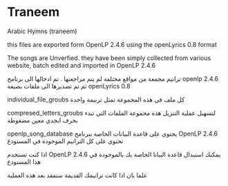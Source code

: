 # Traneem
Arabic Hymns (traneem)

this files are exported form OpenLP 2.4.6 using the openLyrics 0.8 format

The songs are Unverfied. they have been simply collected from various website, batch edited and imported in OpenLP 2.4.6

ترانيم مجمعة من مواقع مختلفة لم يتم مراجعتها .
تم ادخالها الى برنامج openlp 2.4.6 ثم تم تصديرها الى ملفات بصيغة openLyrics 0.8  

individual_file_groubs كل ملف في هذه المجموعة تمثل ترنيمة واحدة

compresed_letters_groubs  لتسهيل عملية التنزيل هذه مجموعة الملفات التي تبدء بحرف ابجدي معين مضغوطة  

openlp_song_database يحتوي على قاعدة البيانات الخاصة ببرنامج OpenLP 2.4.6 تحتوي على كل الترانيم الموحودة في المستودع

اذا كنت تستخدم OpenLP 2.4.6 يمكنك استبدال قاعدة البيانا الخاصة بك بالموجودة في هذا المستودع

علما بان اذا كانت ترانيمك القديمة ستفقد بعد هذه العملية 
